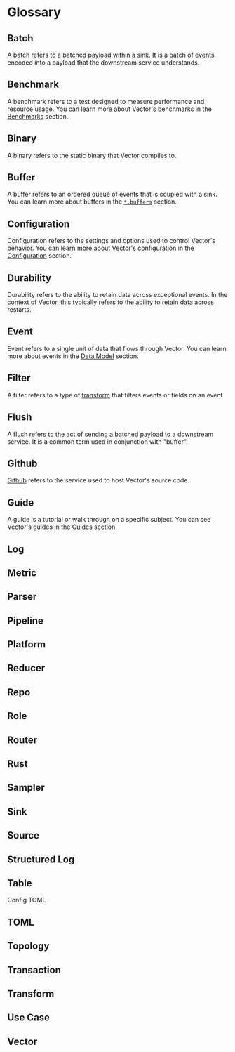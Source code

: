 # Glossary

## Batch

A batch refers to a [batched payload](../about/data-model.md#batched-payload) within a sink. It is a batch of events encoded into a payload that the downstream service understands.

## Benchmark

A benchmark refers to a test designed to measure performance and resource usage. You can learn more about Vector's benchmarks in the [Benchmarks](../comparisons/performance.md) section.

## Binary

A binary refers to the static binary that Vector compiles to. 

## Buffer

A buffer refers to an ordered queue of events that is coupled with a sink. You can learn more about buffers in the [`*.buffers`](../usage/configuration/sinks/buffer.md) section.

## Configuration

Configuration refers to the settings and options used to control Vector's behavior. You can learn more about Vector's configuration in the [Configuration](../usage/configuration/) section.

## Durability

Durability refers to the ability to retain data across exceptional events. In the context of Vector, this typically refers to the ability to retain data across restarts.

## Event

Event refers to a single unit of data that flows through Vector. You can learn more about events in the [Data Model](../about/data-model.md) section.

## Filter

A filter refers to a type of [transform](../usage/configuration/transforms/) that filters events or fields on an event.

## Flush

A flush refers to the act of sending a batched payload to a downstream service. It is a common term used in conjunction with "buffer".

## Github

[Github](https://github.com/) refers to the service used to host Vector's source code.

## Guide

A guide is a tutorial or walk through on a specific subject. You can see Vector's guides in the [Guides](../usage/guides/) section.

## Log

## Metric

## Parser

## Pipeline

## Platform

## Reducer

## Repo

## Role

## Router

## Rust

## Sampler

## Sink

## Source

## Structured Log

## Table

Config TOML

## TOML

## Topology

## Transaction

## Transform

## Use Case

## Vector

